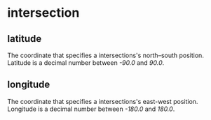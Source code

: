 # intersection

## latitude
The coordinate that specifies a intersections's north–south position. Latitude is a decimal number between _-90.0_ and _90.0_.

## longitude
The coordinate that specifies a intersections's east-west position. Longitude is a decimal number between _-180.0_ and _180.0_.

